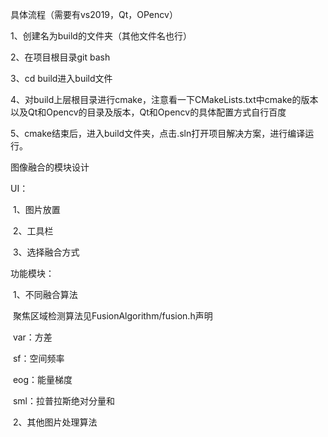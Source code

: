 具体流程（需要有vs2019，Qt，OPencv）

1、创建名为build的文件夹（其他文件名也行）

2、在项目根目录git bash

3、cd build进入build文件

4、对build上层根目录进行cmake，注意看一下CMakeLists.txt中cmake的版本以及Qt和Opencv的目录及版本，Qt和Opencv的具体配置方式自行百度

5、cmake结束后，进入build文件夹，点击.sln打开项目解决方案，进行编译运行。



图像融合的模块设计

UI：

​	1、图片放置

​	2、工具栏

​	3、选择融合方式



功能模块：

​	1、不同融合算法

​	聚焦区域检测算法见FusionAlgorithm/fusion.h声明

​	var：方差

​	sf：空间频率

​	eog：能量梯度

​	sml：拉普拉斯绝对分量和

​	2、其他图片处理算法

​	






